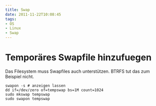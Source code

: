 ```yaml
---
title: Swap
date: 2011-11-22T10:08:45
tags:
- OS
- Linux
- Swap
---
```


# Temporäres Swapfile hinzufuegen

Das Filesystem muss Swapfiles auch unterstützen. BTRFS tut das zum Beispiel nicht.

```
swapon -s # anzeigen lassen
dd if=/dev/zero of=tempswap bs=1M count=1024
sudo mkswap tempswap
sudo swapon tempswap
```

